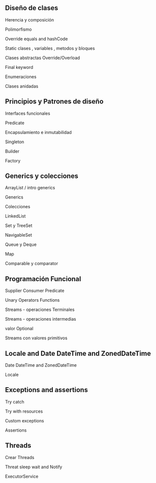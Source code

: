## Diseño de clases

Herencia y composición

Polimorfismo

Override equals and hashCode

Static clases , variables , metodos y bloques

Clases abstractas Override/Overload

Final keyword

Enumeraciones

Clases anidadas

## Principios y Patrones de diseño

Interfaces funcionales

Predicate

Encapsulamiento e inmutabilidad

Singleton

Builder

Factory

## Generics y colecciones

ArrayList / intro generics

Generics

Colecciones

LinkedList

Set y TreeSet

NavigableSet

Queue y Deque

Map

Comparable y comparator

## Programación Funcional

Supplier Consumer Predicate

Unary Operators Functions

Streams - operaciones Terminales

Streams - operaciones intermedias

valor Optional

Streams con valores primitivos

## Locale and Date DateTime and ZonedDateTime
Date DateTime and ZonedDateTime

Locale

## Exceptions and assertions
Try catch 

Try with resources

Custom exceptions

Assertions

## Threads
Crear Threads

Threat sleep wait and Notify

ExecutorService





